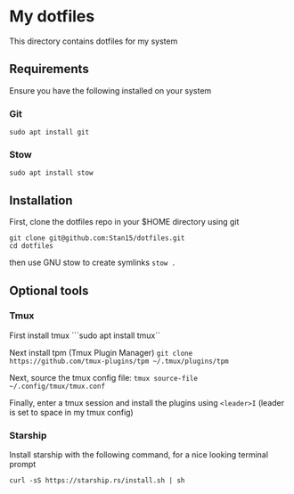 # My dotfiles
This directory contains dotfiles for my system

## Requirements
Ensure you have the following installed on your system

### Git
```sudo apt install git```

### Stow
```sudo apt install stow```

## Installation
First, clone the dotfiles repo in your $HOME directory using git
```
git clone git@github.com:Stan15/dotfiles.git
cd dotfiles
```
then use GNU stow to create symlinks
```stow .```

## Optional tools
### Tmux
First install tmux
```sudo apt install tmux``

Next install tpm (Tmux Plugin Manager)
```git clone https://github.com/tmux-plugins/tpm ~/.tmux/plugins/tpm```

Next, source the tmux config file:
```tmux source-file ~/.config/tmux/tmux.conf```

Finally, enter a tmux session and install the plugins using `<leader>I` (leader is set to space in my tmux config)

### Starship
Install starship with the following command, for a nice looking terminal prompt
```
curl -sS https://starship.rs/install.sh | sh
```
